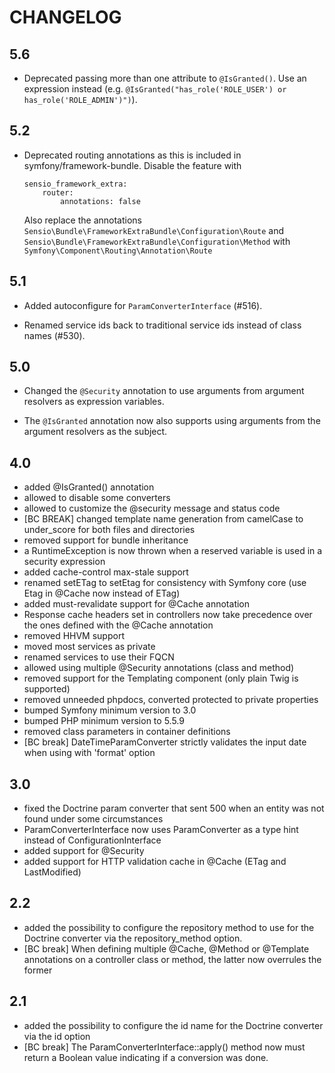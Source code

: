 CHANGELOG
=========

5.6
---

 * Deprecated passing more than one attribute to `@IsGranted()`. Use an expression instead
   (e.g. `@IsGranted("has_role('ROLE_USER') or has_role('ROLE_ADMIN')")`).

5.2
---

 * Deprecated routing annotations as this is included in symfony/framework-bundle.
   Disable the feature with

   ```
   sensio_framework_extra:
       router:
           annotations: false
   ```

   Also replace the annotations `Sensio\Bundle\FrameworkExtraBundle\Configuration\Route`
   and `Sensio\Bundle\FrameworkExtraBundle\Configuration\Method` with `Symfony\Component\Routing\Annotation\Route`

5.1
---

 * Added autoconfigure for `ParamConverterInterface` (#516).

 * Renamed service ids back to traditional service ids instead
   of class names (#530).

5.0
---

 * Changed the `@Security` annotation to use arguments from argument
   resolvers as expression variables.

 * The `@IsGranted` annotation now also supports using arguments from the
   argument resolvers as the subject.

4.0
---

 * added @IsGranted() annotation
 * allowed to disable some converters
 * allowed to customize the @security message and status code
 * [BC BREAK] changed template name generation from camelCase to under_score for both files and directories
 * removed support for bundle inheritance
 * a RuntimeException is now thrown when a reserved variable is used in a security expression
 * added cache-control max-stale support
 * renamed setETag to setEtag for consistency with Symfony core (use Etag in @Cache now instead of ETag)
 * added must-revalidate support for @Cache annotation
 * Response cache headers set in controllers now take precedence over the ones defined with the @Cache annotation
 * removed HHVM support
 * moved most services as private
 * renamed services to use their FQCN
 * allowed using multiple @Security annotations (class and method)
 * removed support for the Templating component (only plain Twig is supported)
 * removed unneeded phpdocs, converted protected to private properties
 * bumped Symfony minimum version to 3.0
 * bumped PHP minimum version to 5.5.9
 * removed class parameters in container definitions
 * [BC break] DateTimeParamConverter strictly validates the input date when using with 'format' option

3.0
---

 * fixed the Doctrine param converter that sent 500 when an entity was not found under some circumstances
 * ParamConverterInterface now uses ParamConverter as a type hint instead of ConfigurationInterface
 * added support for @Security
 * added support for HTTP validation cache in @Cache (ETag and LastModified)

2.2
---

 * added the possibility to configure the repository method to use for the
   Doctrine converter via the repository_method option.
 * [BC break] When defining multiple @Cache, @Method or @Template annotations on
   a controller class or method, the latter now overrules the former

2.1
---

 * added the possibility to configure the id name for the Doctrine converter via the id option
 * [BC break] The ParamConverterInterface::apply() method now must return a
   Boolean value indicating if a conversion was done.
